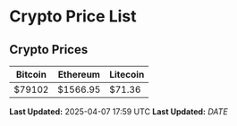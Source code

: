 # Crypto Price List

## Crypto Prices
| Bitcoin | Ethereum | Litecoin |
| ------- | -------- | -------- |
| $79102 | $1566.95 | $71.36 |
**Last Updated:** 2025-04-07 17:59 UTC
**Last Updated:** $DATE$
